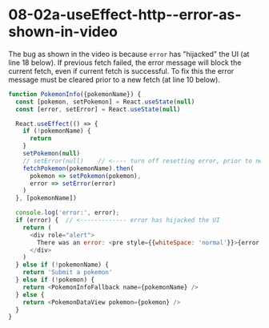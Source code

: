# 08-02a-useEffect-http--error-as-shown-in-video

The bug as shown in the video is because `error` has "hijacked" the UI (at line 18 below). If previous fetch failed, the error message will block the current fetch, even if current fetch is successful. To fix this the error message must be cleared prior to a new fetch (at line 10 below).

```js
function PokemonInfo({pokemonName}) {
  const [pokemon, setPokemon] = React.useState(null)
  const [error, setError] = React.useState(null)

  React.useEffect(() => {
    if (!pokemonName) {
      return
    }
    setPokemon(null)
    // setError(null)    // <---- turn off resetting error, prior to new fetching.
    fetchPokemon(pokemonName).then(
      pokemon => setPokemon(pokemon),
      error => setError(error)
    )
  }, [pokemonName])

  console.log('error:', error);
  if (error) {  // <------------- error has hijacked the UI
    return (
      <div role="alert">
        There was an error: <pre style={{whiteSpace: 'normal'}}>{error.message}</pre>
      </div>
    )
  } else if (!pokemonName) {
    return 'Submit a pokemon'
  } else if (!pokemon) {
    return <PokemonInfoFallback name={pokemonName} />
  } else {
    return <PokemonDataView pokemon={pokemon} />
  }
}
```




